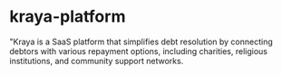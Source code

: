 # kraya-platform
"Kraya is a SaaS platform that simplifies debt resolution by connecting debtors with various repayment options, including charities, religious institutions, and community support networks.
